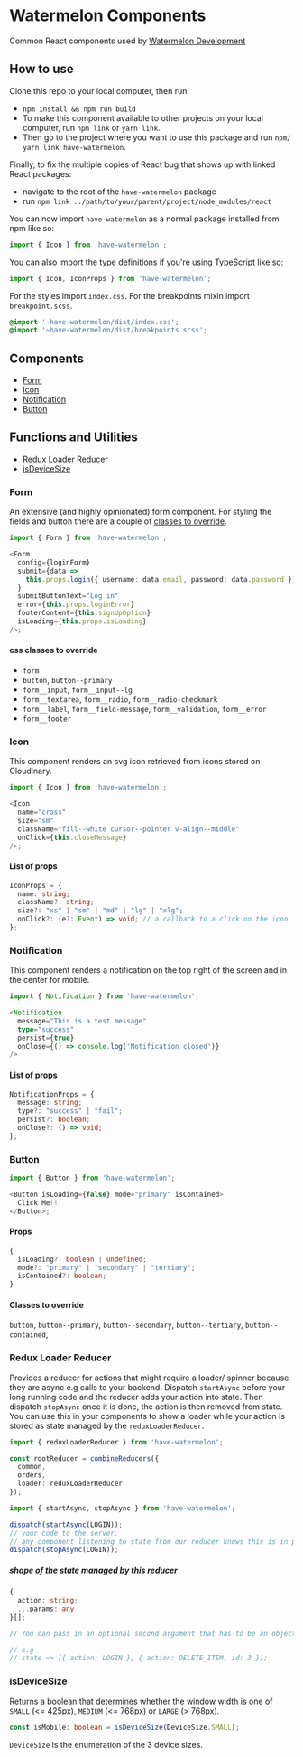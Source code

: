 # Watermelon Components

Common React components used by [Watermelon Development](https://havewatermelon.co.za)

## How to use

Clone this repo to your local computer, then run:

- `npm install && npm run build`
- To make this component available to other projects on your local computer, run `npm link` or `yarn link`.
- Then go to the project where you want to use this package and run `npm/ yarn link have-watermelon`.

Finally, to fix the multiple copies of React bug that shows up with linked React packages:

- navigate to the root of the `have-watermelon` package
- run `npm link ../path/to/your/parent/project/node_modules/react`

You can now import `have-watermelon` as a normal package installed from npm like so:

```typescript
import { Icon } from 'have-watermelon';
```

You can also import the type definitions if you're using TypeScript like so:

```typescript
import { Icon, IconProps } from 'have-watermelon';
```

For the styles import `index.css`. For the breakpoints mixin import `breakpoint.scss`.

```css
@import '~have-watermelon/dist/index.css';
@import '~have-watermelon/dist/breakpoints.scss';
```

## Components

- [Form](#form)
- [Icon](#icon)
- [Notification](#notification)
- [Button](#button)

## Functions and Utilities

- [Redux Loader Reducer](#redux-loader-reducer)
- [isDeviceSize](#isdevicesize)

### Form

An extensive (and highly opinionated) form component. For styling the fields and button there are a couple of [classes to override](#css-classes-to-override).

```typescript
import { Form } from 'have-watermelon';

<Form
  config={loginForm}
  submit={data =>
    this.props.login({ username: data.email, password: data.password })
  }
  submitButtonText="Log in"
  error={this.props.loginError}
  footerContent={this.signUpOption}
  isLoading={this.props.isLoading}
/>;
```

#### css classes to override

- `form`
- `button`, `button--primary`
- `form__input`, `form__input--lg`
- `form__textarea`, `form__radio`, `form__radio-checkmark`
- `form__label`, `form__field-message`, `form__validation`, `form__error`
- `form__footer`

### Icon

This component renders an svg icon retrieved from icons stored on Cloudinary.

```typescript
import { Icon } from 'have-watermelon';

<Icon
  name="cross"
  size="sm"
  className="fill--white cursor--pointer v-align--middle"
  onClick={this.closeMessage}
/>;
```

#### List of props

```typescript
IconProps = {
  name: string;
  className?: string;
  size?: "xs" | "sm" | "md" | "lg" | "xlg";
  onClick?: (e?: Event) => void; // a callback to a click on the icon
};
```

### Notification

This component renders a notification on the top right of the screen and in the center for mobile.

```typescript
import { Notification } from 'have-watermelon';
```

```typescript
<Notification
  message="This is a test message"
  type="success"
  persist={true}
  onClose={() => console.log('Notification closed')}
/>
```

#### List of props

```typescript
NotificationProps = {
  message: string;
  type?: "success" | "fail";
  persist?: boolean;
  onClose?: () => void;
};
```

### Button

```typescript
import { Button } from 'have-watermelon';

<Button isLoading={false} mode="primary" isContained>
  Click Me!!
</Button>;
```

#### Props

```typescript
{
  isLoading?: boolean | undefined;
  mode?: "primary" | "secondary" | "tertiary";
  isContained?: boolean;
}
```

#### Classes to override

`button`, `button--primary`, `button--secondary`, `button--tertiary`, `button--contained`,

### Redux Loader Reducer

Provides a reducer for actions that might require a loader/ spinner because they are async e.g calls to your backend. Dispatch `startAsync` before your long running code and the reducer adds your action into state. Then dispatch `stopAsync` once it is done, the action is then removed from state. You can use this in your components to show a loader while your action is stored as state managed by the `reduxLoaderReducer`.

```typescript
import { reduxLoaderReducer } from 'have-watermelon';

const rootReducer = combineReducers({
  common,
  orders,
  loader: reduxLoaderReducer
});
```

```typescript
import { startAsync, stopAsync } from 'have-watermelon';

dispatch(startAsync(LOGIN));
// your code to the server.
// any component listening to state from our reducer knows this is in progress if the LOGIN action is part of reduxLoaderReducer's state array
dispatch(stopAsync(LOGIN));
```

##### shape of the state managed by this reducer

```typescript
{
  action: string;
  ...params: any
}[];

// You can pass in an optional second argument that has to be an object that will eventually get spread onto the object in state. This is useful when there might be multiple place where the loader could land and you want to match a specific one.

// e.g
// state => [{ action: LOGIN }, { action: DELETE_ITEM, id: 3 }];
```

### isDeviceSize

Returns a boolean that determines whether the window width is one of `SMALL` (<= 425px), `MEDIUM` (<= 768px) or `LARGE` (> 768px).

```typescript
const isMobile: boolean = isDeviceSize(DeviceSize.SMALL);
```

`DeviceSize` is the enumeration of the 3 device sizes.
